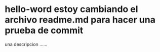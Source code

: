 # hello-word estoy cambiando el archivo readme.md para hacer una prueba de commit
una descripcion
......
